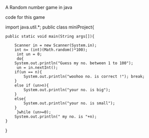 A Random number game in java

 code for this game 
 
import java.util.*;
public class miniProject{
	
	public static void main(String args[]){
		
		Scanner in = new Scanner(System.in);
		int n= (int)(Math.random()*100);
		 int un = 0;
		 do{
		System.out.println("Guess my no. between 1 to 100");
		 un = in.nextInt();
		if(un == n){
			System.out.println("woohoo no. is correct !"); break;
		} 
		else if (un>n){
			System.out.println("your no. is big");
		}
		else{
			System.out.println("your no. is small");
		}
		 }while (un>=0);
		System.out.println(" my no. is "+n);
	}
	
}
